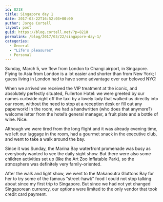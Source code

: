```yaml
---
id: 8218
title: Singapore day 1
date: 2017-03-22T16:52:03+00:00
author: Jorge Cortell
layout: post
guid: https://blog.cortell.net/?p=8218
permalink: /blog/2017/03/22/singapore-day-1/
categories:
  - General
  - "Life's pleasures"
  - Personal
---
```

Sunday, March 5, we flew from London to Changi airport, in Singapore. Flying to Asia from London is a lot easier and shorter than from New York; I guess living in London had to have some advantage over our beloved NYC!

When we arrived we received the VIP treatment at the iconic, and absolutely perfectly situated, Fullerton Hotel: we were greeted by our names curbside right off the taxi by a lovely lady that walked us directly into our room, without the need to stop at a reception desk or fill out any paperwork! In the room, we had a handwritten (who does that anymore?) welcome letter from the hotel’s general manager, a fruit plate and a bottle of wine. Nice.

Although we were tired from the long flight and it was already evening time, we left our luggage in the room, had a gourmet snack in the executive club, and went to take a walk around the bay.

Since it was Sunday, the Marina Bay waterfront promenade was busy as everybody wanted to see the daily sight show. But there were also some children activities set up (like the Art Zoo Inflatable Park), so the atmosphere was definitely very family-oriented.

After the walk and light show, we went to the Makansutra Gluttons Bay for her to try some of the famous “street-hawk” food I could not stop talking about since my first trip to Singapore. But since we had not yet changed Singaporean currency, our options were limited to the only vendor that took credit card payment.